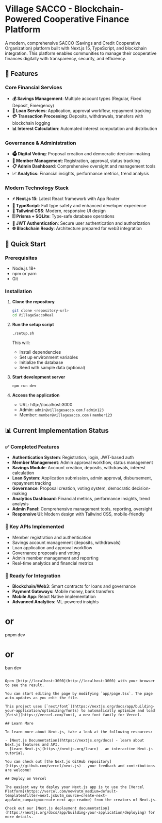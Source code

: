 # Village SACCO - Blockchain-Powered Cooperative Finance Platform

A modern, comprehensive SACCO (Savings and Credit Cooperative Organization) platform built with Next.js 15, TypeScript, and blockchain integration. This platform enables communities to manage their cooperative finances digitally with transparency, security, and efficiency.

## 🌟 Features

### Core Financial Services
- **💰 Savings Management**: Multiple account types (Regular, Fixed Deposit, Emergency)
- **🏦 Loan Services**: Application, approval workflow, repayment tracking
- **💳 Transaction Processing**: Deposits, withdrawals, transfers with blockchain logging
- **📊 Interest Calculation**: Automated interest computation and distribution

### Governance & Administration
- **🗳️ Digital Voting**: Proposal creation and democratic decision-making
- **👥 Member Management**: Registration, approval, status tracking
- **📋 Admin Dashboard**: Comprehensive oversight and management tools
- **📈 Analytics**: Financial insights, performance metrics, trend analysis

### Modern Technology Stack
- **⚡ Next.js 15**: Latest React framework with App Router
- **🔷 TypeScript**: Full type safety and enhanced developer experience
- **🎨 Tailwind CSS**: Modern, responsive UI design
- **🗄️ Prisma + SQLite**: Type-safe database operations
- **🔐 JWT Authentication**: Secure user authentication and authorization
- **🌐 Blockchain Ready**: Architecture prepared for web3 integration

## 🚀 Quick Start

### Prerequisites
- Node.js 18+ 
- npm or yarn
- Git

### Installation

1. **Clone the repository**
   ```bash
   git clone <repository-url>
   cd VillageSaccoReal
   ```

2. **Run the setup script**
   ```bash
   ./setup.sh
   ```
   This will:
   - Install dependencies
   - Set up environment variables
   - Initialize the database
   - Seed with sample data (optional)

3. **Start development server**
   ```bash
   npm run dev
   ```

4. **Access the application**
   - URL: http://localhost:3000
   - Admin: `admin@villagesacco.com` / `admin123`
   - Member: `member@villagesacco.com` / `member123`

## 📊 Current Implementation Status

### ✅ Completed Features
- **Authentication System**: Registration, login, JWT-based auth
- **Member Management**: Admin approval workflow, status management
- **Savings Module**: Account creation, deposits, withdrawals, interest calculation  
- **Loan System**: Application submission, admin approval, disbursement, repayment tracking
- **Governance**: Proposal creation, voting system, democratic decision-making
- **Analytics Dashboard**: Financial metrics, performance insights, trend analysis
- **Admin Panel**: Comprehensive management tools, reporting, oversight
- **Responsive UI**: Modern design with Tailwind CSS, mobile-friendly

### 🔄 Key APIs Implemented
- Member registration and authentication
- Savings account management (deposits, withdrawals)
- Loan application and approval workflow
- Governance proposals and voting
- Admin member management and reporting
- Real-time analytics and financial metrics

### 🎯 Ready for Integration
- **Blockchain/Web3**: Smart contracts for loans and governance
- **Payment Gateways**: Mobile money, bank transfers
- **Mobile App**: React Native implementation
- **Advanced Analytics**: ML-powered insights
# or
pnpm dev
# or
bun dev
```

Open [http://localhost:3000](http://localhost:3000) with your browser to see the result.

You can start editing the page by modifying `app/page.tsx`. The page auto-updates as you edit the file.

This project uses [`next/font`](https://nextjs.org/docs/app/building-your-application/optimizing/fonts) to automatically optimize and load [Geist](https://vercel.com/font), a new font family for Vercel.

## Learn More

To learn more about Next.js, take a look at the following resources:

- [Next.js Documentation](https://nextjs.org/docs) - learn about Next.js features and API.
- [Learn Next.js](https://nextjs.org/learn) - an interactive Next.js tutorial.

You can check out [the Next.js GitHub repository](https://github.com/vercel/next.js) - your feedback and contributions are welcome!

## Deploy on Vercel

The easiest way to deploy your Next.js app is to use the [Vercel Platform](https://vercel.com/new?utm_medium=default-template&filter=next.js&utm_source=create-next-app&utm_campaign=create-next-app-readme) from the creators of Next.js.

Check out our [Next.js deployment documentation](https://nextjs.org/docs/app/building-your-application/deploying) for more details.
